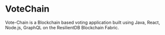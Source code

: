 # VoteChain
Vote-Chain is a Blockchain based voting application built using Java,  React, Node.js, GraphQL on the ResilientDB Blockchain Fabric.
